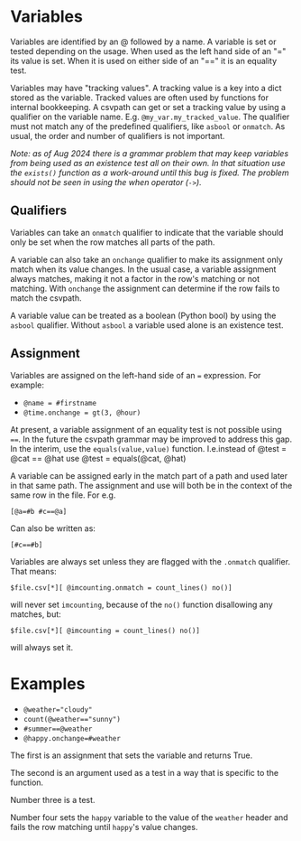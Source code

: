 
# Variables

Variables are identified by an @ followed by a name. A variable is set or tested depending on the usage. When used as the left hand side of an "=" its value is set.  When it is used on either side of an "==" it is an equality test.

Variables may have "tracking values". A tracking value is a key into a dict stored as the variable. Tracked values are often used by functions for internal bookkeeping. A csvpath can get or set a tracking value by using a qualifier on the variable name. E.g. `@my_var.my_tracked_value`. The qualifier must not match any of the predefined qualifiers, like `asbool` or `onmatch`. As usual, the order and number of qualifiers is not important.

_Note: as of Aug 2024 there is a grammar problem that may keep variables from being used as an existence test all on their own. In that situation use the `exists()` function as a work-around until this bug is fixed. The problem should not be seen in using the when operator (`->`)._

## Qualifiers
Variables can take an `onmatch` qualifier to indicate that the variable should only be set when the row matches all parts of the path.

A variable can also take an `onchange` qualifier to make its assignment only match when its value changes. In the usual case, a variable assignment always matches, making it not a factor in the row's matching or not matching. With `onchange` the assignment can determine if the row fails to match the csvpath.

A variable value can be treated as a boolean (Python bool) by using the `asbool` qualifier. Without `asbool` a variable used alone is an existence test.

## Assignment

Variables are assigned on the left-hand side of an `=` expression. For example:

- `@name = #firstname`
- `@time.onchange = gt(3, @hour)`

At present, a variable assignment of an equality test is not possible using `==`. In the future the csvpath grammar may be improved to address this gap. In the interim, use the `equals(value,value)` function. I.e.instead of
    @test = @cat == @hat
use
    @test = equals(@cat, @hat)

A variable can be assigned early in the match part of a path and used later in that same path. The assignment and use will both be in the context of the same row in the file. For e.g.

    [@a=#b #c==@a]

Can also be written as:

    [#c==#b]

Variables are always set unless they are flagged with the `.onmatch` qualifier. That means:

    $file.csv[*][ @imcounting.onmatch = count_lines() no()]

will never set `imcounting`, because of the `no()` function disallowing any matches, but:

    $file.csv[*][ @imcounting = count_lines() no()]

will always set it.


# Examples
- `@weather="cloudy"`
- `count(@weather=="sunny")`
- `#summer==@weather`
- `@happy.onchange=#weather`

The first is an assignment that sets the variable and returns True.

The second is an argument used as a test in a way that is specific to the function.

Number three is a test.

Number four sets the `happy` variable to the value of the `weather` header and fails the row matching until `happy`'s value changes.



